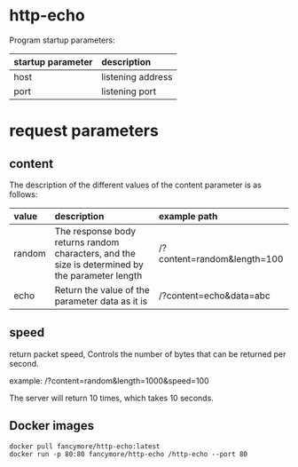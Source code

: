 
# http-echo

Program startup parameters:

| startup parameter | description       |
| :---------------- | :---------------- |
| host              | listening address |
| port              | listening port    |

# request parameters

## content

The description of the different values of the content parameter is as follows:

| value  | description                                                                                     | example path                |
| :----- | :---------------------------------------------------------------------------------------------- | :-------------------------- |
| random | The response body returns random characters, and the size is determined by the parameter length | /?content=random&length=100 |
| echo   | Return the value of the parameter data as it is                                                 | /?content=echo&data=abc     |

## speed

return packet speed, Controls the number of bytes that can be returned per second.

example: /?content=random&length=1000&speed=100

The server will return 10 times, which takes 10 seconds.

## Docker images

```shell
docker pull fancymore/http-echo:latest
docker run -p 80:80 fancymore/http-echo /http-echo --port 80
```

